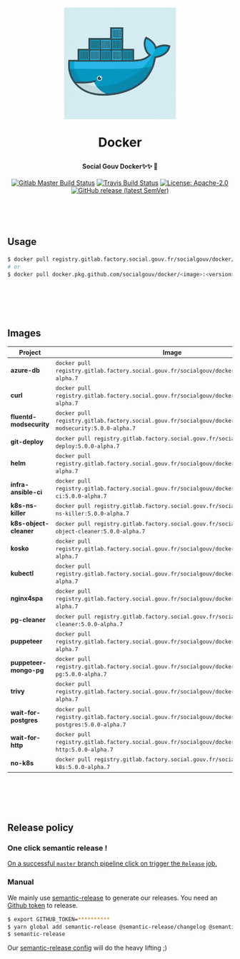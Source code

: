 <h1 align="center">
  <img src="https://github.com/SocialGouv/docker/raw/master/.github/docker.gif" width="250"/>
  <p align="center">Docker</p>
  <p align="center" style="font-size: 0.5em">Social Gouv Docker✨✨ 🐋</p>
</h1>

<p align="center">
  <a href="https://gitlab.factory.social.gouv.fr/SocialGouv/docker/pipelines"><img src="https://gitlab.factory.social.gouv.fr/SocialGouv/docker/badges/master/pipeline.svg" alt="Gitlab Master Build Status"></a>
  <a href="https://travis-ci.com/SocialGouv/docker"><img src="https://travis-ci.com/SocialGouv/docker.svg?branch=master" alt="Travis Build Status"></a>
  <a href="https://opensource.org/licenses/Apache-2.0"><img src="https://img.shields.io/badge/License-Apache--2.0-yellow.svg" alt="License: Apache-2.0"></a>
  <a href="https://github.com/SocialGouv/docker/releases "><img alt="GitHub release (latest SemVer)" src="https://img.shields.io/github/v/release/SocialGouv/docker?sort=semver"></a>
</p>

<br>
<br>
<br>

## Usage

```sh
$ docker pull registry.gitlab.factory.social.gouv.fr/socialgouv/docker/<image>:<version>
# or
$ docker pull docker.pkg.github.com/socialgouv/docker/<image>:<version>
```

<br>
<br>
<br>
<br>

## Images

| Project                 | Image                                                                                            | Links                                                                                       |
| ----------------------- | ------------------------------------------------------------------------------------------------ | ------------------------------------------------------------------------------------------- |
| **azure-db**            | `docker pull registry.gitlab.factory.social.gouv.fr/socialgouv/docker/azure-db:5.0.0-alpha.7`            | [![README](https://img.shields.io/badge/README--green.svg)](./azure-db/README.md)           |
| **curl**                | `docker pull registry.gitlab.factory.social.gouv.fr/socialgouv/docker/curl:5.0.0-alpha.7`                | [![README](https://img.shields.io/badge/README--green.svg)](./curl/README.md)               |
| **fluentd-modsecurity** | `docker pull registry.gitlab.factory.social.gouv.fr/socialgouv/docker/fluentd-modsecurity:5.0.0-alpha.7` | [![README](https://img.shields.io/badge/README--green.svg)](./fluent-modsecurity/README.md) |
| **git-deploy**          | `docker pull registry.gitlab.factory.social.gouv.fr/socialgouv/docker/git-deploy:5.0.0-alpha.7`          | [![README](https://img.shields.io/badge/README--green.svg)](./git-deploy/README.md)         |
| **helm**                | `docker pull registry.gitlab.factory.social.gouv.fr/socialgouv/docker/helm:5.0.0-alpha.7`                | [![README](https://img.shields.io/badge/README--green.svg)](./helm/README.md)               |
| **infra-ansible-ci**    | `docker pull registry.gitlab.factory.social.gouv.fr/socialgouv/docker/infra-ansible-ci:5.0.0-alpha.7`    | [![README](https://img.shields.io/badge/README--green.svg)](./infra-ansible-ci/README.md)   |
| **k8s-ns-killer**       | `docker pull registry.gitlab.factory.social.gouv.fr/socialgouv/docker/k8s-ns-killer:5.0.0-alpha.7`       | [![README](https://img.shields.io/badge/README--green.svg)](./k8s-ns-killer/README.md)      |
| **k8s-object-cleaner**  | `docker pull registry.gitlab.factory.social.gouv.fr/socialgouv/docker/k8s-object-cleaner:5.0.0-alpha.7`  | [![README](https://img.shields.io/badge/README--green.svg)](./k8s-object-cleaner/README.md) |
| **kosko**               | `docker pull registry.gitlab.factory.social.gouv.fr/socialgouv/docker/kosko:5.0.0-alpha.7`               | [![README](https://img.shields.io/badge/README--green.svg)](./kosko/README.md)              |
| **kubectl**             | `docker pull registry.gitlab.factory.social.gouv.fr/socialgouv/docker/kubectl:5.0.0-alpha.7`             | [![README](https://img.shields.io/badge/README--green.svg)](./kubectl/README.md)            |
| **nginx4spa**           | `docker pull registry.gitlab.factory.social.gouv.fr/socialgouv/docker/nginx4spa:5.0.0-alpha.7`           | [![README](https://img.shields.io/badge/README--green.svg)](./nginx4spa/README.md)          |
| **pg-cleaner**          | `docker pull registry.gitlab.factory.social.gouv.fr/socialgouv/docker/pg-cleaner:5.0.0-alpha.7`          | [![README](https://img.shields.io/badge/README--green.svg)](./pg-cleaner/README.md)         |
| **puppeteer**           | `docker pull registry.gitlab.factory.social.gouv.fr/socialgouv/docker/puppeteer:5.0.0-alpha.7`           | [![README](https://img.shields.io/badge/README--green.svg)](./puppeteer/README.md)          |
| **puppeteer-mongo-pg**  | `docker pull registry.gitlab.factory.social.gouv.fr/socialgouv/docker/puppeteer-mongo-pg:5.0.0-alpha.7`  | [![README](https://img.shields.io/badge/README--green.svg)](./puppeteer-mongo-pg/README.md) |
| **trivy**               | `docker pull registry.gitlab.factory.social.gouv.fr/socialgouv/docker/trivy:5.0.0-alpha.7`               | [![README](https://img.shields.io/badge/README--green.svg)](./trivy/README.md)              |
| **wait-for-postgres**   | `docker pull registry.gitlab.factory.social.gouv.fr/socialgouv/docker/wait-for-postgres:5.0.0-alpha.7`   | [![README](https://img.shields.io/badge/README--green.svg)](./wait-for-postgres/README.md)  |
| **wait-for-http**       | `docker pull registry.gitlab.factory.social.gouv.fr/socialgouv/docker/wait-for-http:5.0.0-alpha.7`       | [![README](https://img.shields.io/badge/README--green.svg)](./wait-for-http/README.md)      |
| **no-k8s**              | `docker pull registry.gitlab.factory.social.gouv.fr/socialgouv/docker/no-k8s:5.0.0-alpha.7`              | [![README](https://img.shields.io/badge/README--green.svg)](./no-k8s/README.md)             |

<br>
<br>
<br>
<br>

## Release policy

### One click semantic release !

[On a successful `master` branch pipeline click on trigger the `Release` job.](https://gitlab.factory.social.gouv.fr/SocialGouv/docker/pipelines)

### Manual

We mainly use [semantic-release](https://github.com/semantic-release/semantic-release) to generate our releases.
You need an [Github token](https://github.com/settings/tokens/new) to release.

```sh
$ export GITHUB_TOKEN=**********
$ yarn global add semantic-release @semantic-release/changelog @semantic-release/git
$ semantic-release
```

Our [semantic-release config](./.releaserc.yml) will do the heavy lifting ;)
